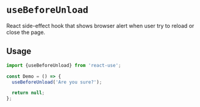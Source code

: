 # `useBeforeUnload`

React side-effect hook that shows browser alert when user try to reload or close the page.


## Usage

```jsx
import {useBeforeUnload} from 'react-use';

const Demo = () => {
  useBeforeUnload('Are you sure?');

  return null;
};
```
